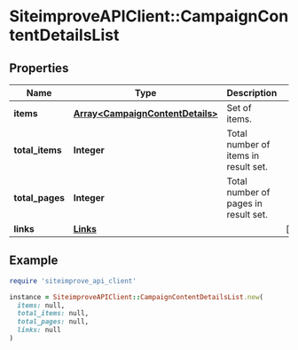 # SiteimproveAPIClient::CampaignContentDetailsList

## Properties

| Name | Type | Description | Notes |
| ---- | ---- | ----------- | ----- |
| **items** | [**Array&lt;CampaignContentDetails&gt;**](CampaignContentDetails.md) | Set of items. |  |
| **total_items** | **Integer** | Total number of items in result set. |  |
| **total_pages** | **Integer** | Total number of pages in result set. |  |
| **links** | [**Links**](Links.md) |  | [optional] |

## Example

```ruby
require 'siteimprove_api_client'

instance = SiteimproveAPIClient::CampaignContentDetailsList.new(
  items: null,
  total_items: null,
  total_pages: null,
  links: null
)
```

